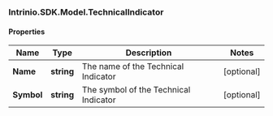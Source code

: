 ### Intrinio.SDK.Model.TechnicalIndicator
#### Properties

Name | Type | Description | Notes
------------ | ------------- | ------------- | -------------
**Name** | **string** | The name of the Technical Indicator | [optional] 
**Symbol** | **string** | The symbol of the Technical Indicator | [optional] 


